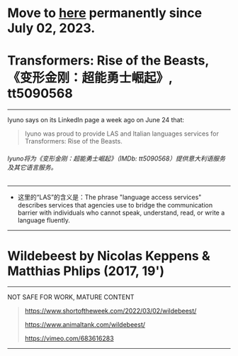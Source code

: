 # Move to [here](https://www.imdb.com/user/ur167283985/watchlist) permanently since July 02, 2023.

# Transformers: Rise of the Beasts,《变形金刚：超能勇士崛起》, tt5090568
---
Iyuno says on its LinkedIn page a week ago on June 24 that:
> Iyuno was proud to provide LAS and Italian languages services for Transformers: Rise of the Beasts.  

###### Iyuno将为《变形金刚：超能勇士崛起》（IMDb: tt5090568）提供意大利语服务及其它语言服务。
---
* 这里的“LAS”的含义是：The phrase "language access services" describes services that agencies use to bridge the communication barrier with individuals who cannot speak, understand, read, or write a language fluently.
---
# Wildebeest by Nicolas Keppens & Matthias Phlips (2017, 19')  
---
NOT SAFE FOR WORK, MATURE CONTENT
> https://www.shortoftheweek.com/2022/03/02/wildebeest/
> 
> https://www.animaltank.com/wildebeest/
> 
> https://vimeo.com/683616283
---


